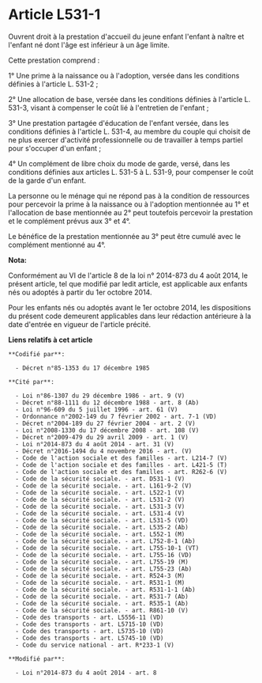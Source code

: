 # Article L531-1

Ouvrent droit à la prestation d'accueil du jeune enfant l'enfant à naître et l'enfant né dont l'âge est inférieur à un âge
limite.

Cette prestation comprend :

1° Une prime à la naissance ou à l'adoption, versée dans les conditions définies à l'article L. 531-2 ;

2° Une allocation de base, versée dans les conditions définies à l'article L. 531-3, visant à compenser le coût lié à
l'entretien de l'enfant ;

3° Une prestation partagée d'éducation de l'enfant versée, dans les conditions définies à l'article L. 531-4, au membre du
couple qui choisit de ne plus exercer d'activité professionnelle ou de travailler à temps partiel pour s'occuper d'un
enfant ;

4° Un complément de libre choix du mode de garde, versé, dans les conditions définies aux articles L. 531-5 à L. 531-9, pour
compenser le coût de la garde d'un enfant.

La personne ou le ménage qui ne répond pas à la condition de ressources pour percevoir la prime à la naissance ou à
l'adoption mentionnée au 1° et l'allocation de base mentionnée au 2° peut toutefois percevoir la prestation et le complément
prévus aux 3° et 4°.

Le bénéfice de la prestation mentionnée au 3° peut être cumulé avec le complément mentionné au 4°.

**Nota:**

Conformément au VI de l'article 8 de la loi n° 2014-873 du 4 août 2014, le présent article, tel que modifié par ledit
article, est applicable aux enfants nés ou adoptés à partir du 1er octobre 2014.

Pour les enfants nés ou adoptés avant le 1er octobre 2014, les dispositions du présent code demeurent applicables dans leur
rédaction antérieure à la date d'entrée en vigueur de l'article précité.

**Liens relatifs à cet article**

	**Codifié par**:

	  - Décret n°85-1353 du 17 décembre 1985

	**Cité par**:

	  - Loi n°86-1307 du 29 décembre 1986 - art. 9 (V)
	  - Décret n°88-1111 du 12 décembre 1988 - art. 8 (Ab)
	  - Loi n°96-609 du 5 juillet 1996 - art. 61 (V)
	  - Ordonnance n°2002-149 du 7 février 2002 - art. 7-1 (VD)
	  - Décret n°2004-189 du 27 février 2004 - art. 2 (V)
	  - Loi n°2008-1330 du 17 décembre 2008 - art. 108 (V)
	  - Décret n°2009-479 du 29 avril 2009 - art. 1 (V)
	  - Loi n°2014-873 du 4 août 2014 - art. 31 (V)
	  - Décret n°2016-1494 du 4 novembre 2016 - art. (V)
	  - Code de l'action sociale et des familles - art. L214-7 (V)
	  - Code de l'action sociale et des familles - art. L421-5 (T)
	  - Code de l'action sociale et des familles - art. R262-6 (V)
	  - Code de la sécurité sociale. - art. D531-1 (V)
	  - Code de la sécurité sociale. - art. L161-9-2 (V)
	  - Code de la sécurité sociale. - art. L522-1 (V)
	  - Code de la sécurité sociale. - art. L531-2 (V)
	  - Code de la sécurité sociale. - art. L531-3 (V)
	  - Code de la sécurité sociale. - art. L531-4 (V)
	  - Code de la sécurité sociale. - art. L531-5 (VD)
	  - Code de la sécurité sociale. - art. L535-2 (Ab)
	  - Code de la sécurité sociale. - art. L552-1 (M)
	  - Code de la sécurité sociale. - art. L752-8-1 (Ab)
	  - Code de la sécurité sociale. - art. L755-10-1 (VT)
	  - Code de la sécurité sociale. - art. L755-16 (VD)
	  - Code de la sécurité sociale. - art. L755-19 (M)
	  - Code de la sécurité sociale. - art. L755-23 (Ab)
	  - Code de la sécurité sociale. - art. R524-3 (M)
	  - Code de la sécurité sociale. - art. R531-1 (M)
	  - Code de la sécurité sociale. - art. R531-1-1 (Ab)
	  - Code de la sécurité sociale. - art. R531-7 (Ab)
	  - Code de la sécurité sociale. - art. R535-1 (Ab)
	  - Code de la sécurité sociale. - art. R861-10 (V)
	  - Code des transports - art. L5556-11 (VD)
	  - Code des transports - art. L5715-10 (VD)
	  - Code des transports - art. L5735-10 (VD)
	  - Code des transports - art. L5745-10 (VD)
	  - Code du service national - art. R*233-1 (V)

	**Modifié par**:

	  - Loi n°2014-873 du 4 août 2014 - art. 8
